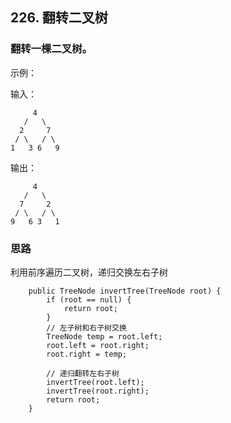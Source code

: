 ## 226. 翻转二叉树

### 翻转一棵二叉树。

示例：

输入：
```  
     4
   /   \
  2     7
 / \   / \
1   3 6   9

```  

输出：
```  
     4
   /   \
  7     2
 / \   / \
9   6 3   1

```  

### 思路
利用前序遍历二叉树，递归交换左右子树

```   
    public TreeNode invertTree(TreeNode root) {
        if (root == null) {
            return root;
        }
        // 左子树和右子树交换
        TreeNode temp = root.left;
        root.left = root.right;
        root.right = temp;

        // 递归翻转左右子树
        invertTree(root.left);
        invertTree(root.right);
        return root;
    }
```